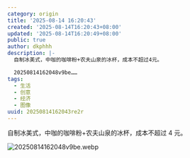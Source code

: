 ```yaml
---
category: origin
title: '2025-08-14 16:20:43'
created: '2025-08-14T16:20:43+08:00'
updated: '2025-08-14T16:20:49+08:00'
public: true
author: dkphhh
description: |-
  自制冰美式，中咖的咖啡粉+农夫山泉的冰杯，成本不超过4元。

  20250814162048v9be……
tags:
  - 生活
  - 创意
  - 经济
  - 图像
uuid: 20250814162043re2r
---
```


自制冰美式，中咖的咖啡粉+农夫山泉的冰杯，成本不超过 4 元。

![20250814162048v9be.webp](https://img.dkphhh.me/20250814162048v9be.webp)
